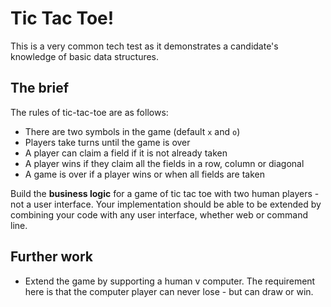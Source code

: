 # Tic Tac Toe!

This is a very common tech test as it demonstrates a candidate's knowledge of basic data structures.

## The brief

The rules of tic-tac-toe are as follows:

* There are two symbols in the game (default `x` and `o`)
* Players take turns until the game is over
* A player can claim a field if it is not already taken
* A player wins if they claim all the fields in a row, column or diagonal
* A game is over if a player wins or when all fields are taken

Build the **business logic** for a game of tic tac toe with two human players - not a user interface. Your implementation should be able to be extended by combining your code with any user interface, whether web or command line.

## Further work
* Extend the game by supporting a human v computer. The requirement here is that the computer player can never lose - but can draw or win.
